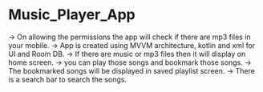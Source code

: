 # Music_Player_App
-> On allowing the permissions the app will check if there are mp3 files in your mobile.
-> App is created using MVVM architecture, kotlin and xml for UI and Room DB.
-> If there are music or mp3 files then it will display on home screen.
-> you can play those songs and bookmark those songs.
-> The bookmarked songs will be displayed in saved playlist screen.
-> There is a search bar to search the songs.